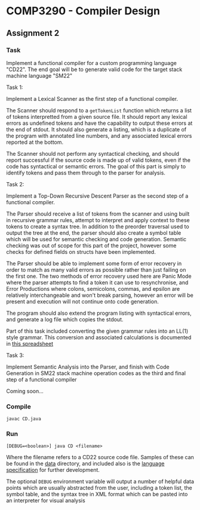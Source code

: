 # COMP3290 - Compiler Design
## Assignment 2
### Task

Implement a functional compiler for a custom programming language "CD22". The end goal will be to generate valid code for the target stack machine language "SM22"

Task 1:

Implement a Lexical Scanner as the first step of a functional compiler.

The Scanner should respond to a `getTokenList` function which returns a list of tokens interpretted from a given source file.
It should report any lexical errors as undefined tokens and have the capability to output these errors at the end of stdout.
It should also generate a listing, which is a duplicate of the program with annotated line numbers, and any associated lexical errors reported at the bottom.

The Scanner should not perform any syntactical checking, and should report successful if the source code is made up of valid tokens, even if the code has syntactical or semantic errors. The goal of this part is simply to identify tokens and pass them through to the parser for analysis.

Task 2:

Implement a Top-Down Recursive Descent Parser as the second step of a functional compiler.

The Parser should receive a list of tokens from the scanner and using built in recursive grammar rules, attempt to interpret and apply context to these tokens to create a syntax tree. In addition to the preorder traversal used to output the tree at the end, the parser should also create a symbol table which will be used for semantic checking and code generation. Semantic checking was out of scope for this part of the project, however some checks for defined fields on structs have been implemented.

The Parser should be able to implement some form of error recovery in order to match as many valid errors as possible rather than just failing on the first one. The two methods of error recovery used here are Panic Mode where the parser attempts to find a token it can use to resynchronise, and Error Productions where colons, semicolons, commas, and epsilon are relatively interchangeable and won't break parsing, however an error will be present and execution will not continue onto code generation.

The program should also extend the program listing with syntactical errors, and generate a log file which copies the stdout.

Part of this task included converting the given grammar rules into an LL(1) style grammar. This conversion and associated calculations is documented in [this spreadsheet](source_language_spec/Grammar_Conversion.xlsx)

Task 3:

Implement Semantic Analysis into the Parser, and finish with Code Generation in SM22 stack machine operation codes as the third and final step of a functional compiler

Coming soon...

### Compile
`javac CD.java`

### Run
`[DEBUG=<boolean>] java CD <filename>`

Where the filename refers to a CD22 source code file. Samples of these can be found in the [data](./data) directory, and included also is the [language specification](./source_language_spec) for further development.

The optional `DEBUG` environment variable will output a number of helpful data points which are usually abstracted from the user, including a token list, the symbol table, and the syntax tree in XML format which can be pasted into an interpreter for visual analysis
